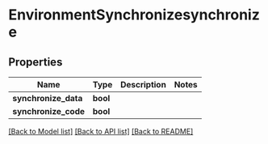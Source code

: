 # EnvironmentSynchronizesynchronize

## Properties
Name | Type | Description | Notes
------------ | ------------- | ------------- | -------------
**synchronize_data** | **bool** |  | 
**synchronize_code** | **bool** |  | 

[[Back to Model list]](../README.md#documentation-for-models) [[Back to API list]](../README.md#documentation-for-api-endpoints) [[Back to README]](../README.md)


